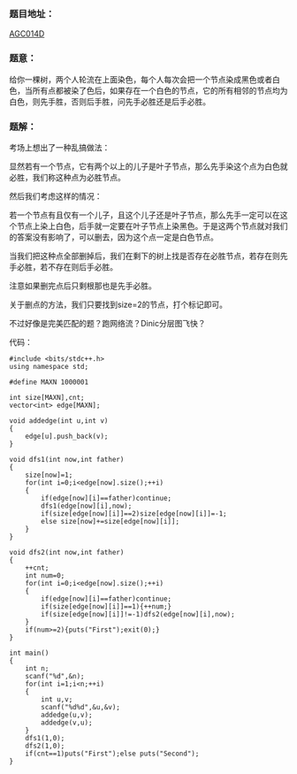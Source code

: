 ### 题目地址：
[AGC014D](https://agc014.contest.atcoder.jp/tasks/agc014_d)

### 题意：

给你一棵树，两个人轮流在上面染色，每个人每次会把一个节点染成黑色或者白色，当所有点都被染了色后，如果存在一个白色的节点，它的所有相邻的节点均为白色，则先手胜，否则后手胜，问先手必胜还是后手必胜。

### 题解：

考场上想出了一种乱搞做法：

显然若有一个节点，它有两个以上的儿子是叶子节点，那么先手染这个点为白色就必胜，我们称这种点为必胜节点。

然后我们考虑这样的情况：

若一个节点有且仅有一个儿子，且这个儿子还是叶子节点，那么先手一定可以在这个节点上染上白色，后手就一定要在叶子节点上染黑色。于是这两个节点就对我们的答案没有影响了，可以删去，因为这个点一定是白色节点。

当我们把这种点全部删掉后，我们在剩下的树上找是否存在必胜节点，若存在则先手必胜，若不存在则后手必胜。

注意如果删完点后只剩根那也是先手必胜。

 

关于删点的方法，我们只要找到size=2的节点，打个标记即可。

 

不过好像是完美匹配的题？跑网络流？Dinic分层图飞快？

代码：

```
#include <bits/stdc++.h>
using namespace std;
 
#define MAXN 1000001
 
int size[MAXN],cnt;
vector<int> edge[MAXN];
 
void addedge(int u,int v)
{
	edge[u].push_back(v);
}
 
void dfs1(int now,int father)
{
	size[now]=1;
	for(int i=0;i<edge[now].size();++i)
	{
		if(edge[now][i]==father)continue;
		dfs1(edge[now][i],now);
		if(size[edge[now][i]]==2)size[edge[now][i]]=-1;
		else size[now]+=size[edge[now][i]];
	}
}
 
void dfs2(int now,int father)
{
	++cnt;
	int num=0;
	for(int i=0;i<edge[now].size();++i)
	{
		if(edge[now][i]==father)continue;
		if(size[edge[now][i]]==1){++num;}
		if(size[edge[now][i]]!=-1)dfs2(edge[now][i],now);
	}
	if(num>=2){puts("First");exit(0);}
}
 
int main()
{
	int n;
	scanf("%d",&n);	
	for(int i=1;i<n;++i)
	{
		int u,v;
		scanf("%d%d",&u,&v);
		addedge(u,v);
		addedge(v,u);
	}
	dfs1(1,0);
	dfs2(1,0);
	if(cnt==1)puts("First");else puts("Second");
}
```